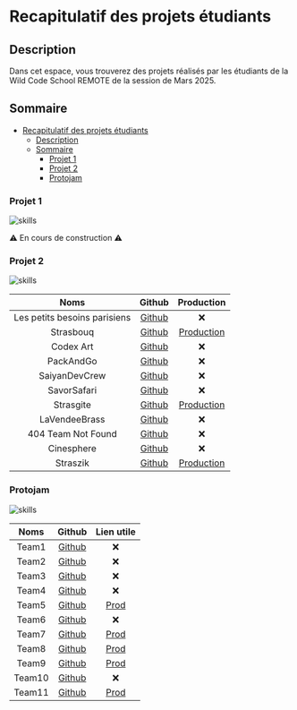 # Recapitulatif des projets étudiants

## Description

Dans cet espace, vous trouverez des projets réalisés par les étudiants de la Wild Code School REMOTE de la session de Mars 2025.

## Sommaire

- [Recapitulatif des projets étudiants](#recapitulatif-des-projets-étudiants)
  - [Description](#description)
  - [Sommaire](#sommaire)
    - [Projet 1](#projet-1)
    - [Projet 2](#projet-2)
    - [Protojam](#protojam)

### Projet 1

![skills](https://skillicons.dev/icons?i=html,css,git,github,figma,js)

⚠️ En cours de construction ⚠️

### Projet 2

![skills](https://skillicons.dev/icons?i=html,css,react,vite,git,github,figma,ts,express,githubactions)

|             Noms             |                                                     Github                                                      |                             Production                              |
| :--------------------------: | :-------------------------------------------------------------------------------------------------------------: | :-----------------------------------------------------------------: |
| Les petits besoins parisiens | [Github](https://github.com/wildcodeschool-2025-03/JS-RemoteFR-Vert-ASquad-404-les-petits-besoins-parisiens-P2) |                                 ❌                                  |
|          Strasbouq           |                          [Github](https://github.com/wildcodeschool-2025-03/strasbouq)                          |         [Production](https://strasbouq-client.vercel.app/)          |
|          Codex Art           |            [Github](https://github.com/wildcodeschool-2025-03/JS-RemoteFR-Vert-ASquad-codex-art-P2)             |                                 ❌                                  |
|          PackAndGo           |                  [Github](https://github.com/wildcodeschool-2025-03/JS-WestDevs-P2-PackAndGo)                   |                                 ❌                                  |
|        SaiyanDevCrew         |                [Github](https://github.com/wildcodeschool-2025-03/JS-WestDevs-P2-SaiyanDevCrew)                 |                                 ❌                                  |
|         SavorSafari          |                 [Github](https://github.com/wildcodeschool-2025-03/JS-WestDevs-P2-SavorSafari)                  |                                 ❌                                  |
|          Strasgite           |                          [Github](https://github.com/wildcodeschool-2025-03/strasgite)                          | [Production](https://strasgite-client-git-main-dryteam.vercel.app/) |
|        LaVendeeBrass         |                [Github](https://github.com/wildcodeschool-2025-03/JS-WestDevs-P2-LaVendeeBrass)                 |                                 ❌                                  |
|      404 Team Not Found      |      [Github](https://github.com/wildcodeschool-2025-03/JS-RemoteFR-Vert-ASquad-404-Team-not-found-P2.git)      |                                 ❌                                  |
|          Cinesphere          |     [Github](https://github.com/wildcodeschool-2025-03/JS-RemoteFR-Vert-ASquad-cinesphere-P2/tree/staging)      |                                 ❌                                  |
|           Straszik           |                          [Github](https://github.com/wildcodeschool-2025-03/straszik)                           |          [Production](https://straszik-client.vercel.app/)          |

### Protojam

![skills](https://skillicons.dev/icons?i=html,css,js,react,git,github,ts,vite,vercel)

|  Noms  |                             Github                             |                 Lien utile                  |
| :----: | :------------------------------------------------------------: | :-----------------------------------------: |
| Team1  |        [Github](https://github.com/Sunnysmilen/Codeasy)        |                     ❌                      |
| Team2  | [Github](https://github.com/Remy-PARMENTIER-LEMIERE/CodeCraft) |                     ❌                      |
| Team3  |         [Github](https://github.com/NabilY-5/protojam)         |                     ❌                      |
| Team4  |   [Github](https://github.com/tomabadie/protojam_codewarts)    |                     ❌                      |
| Team5  |    [Github](https://github.com/sadnxssdlm/wcs-codepoussin)     |   [Prod](https://codepoussin.vercel.app/)   |
| Team6  |       [Github](https://github.com/CedricGOUYON/kartalgo)       |                     ❌                      |
| Team7  |    [Github](https://github.com/AhmedFikado/AlgoLinguo.git)     |   [Prod](https://algo-linguo.vercel.app/)   |
| Team8  |     [Github](https://github.com/QuentinBonzom/CosmicCode)      |   [Prod](https://cosmi-code.vercel.app/)    |
| Team9  |       [Github](https://github.com/Marina-404/KIDS-QUIZ)        | [Prod](https://kidsquizproject.vercel.app/) |
| Team10 | [Github](https://github.com/AlexandreMorawek/CodeZERO_project) |                     ❌                      |
| Team11 |     [Github](https://github.com/Thibaud-Guadagna/protojam)     | [Prod](https://junior-hackers.vercel.app/)  |
